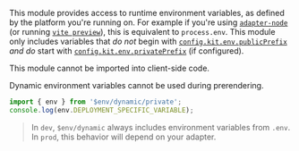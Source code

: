 This module provides access to runtime environment variables, as defined by the platform you're running on. For example if you're using [`adapter-node`](https://github.com/sveltejs/kit/tree/master/packages/adapter-node) (or running [`vite preview`](https://kit.svelte.dev/docs/cli)), this is equivalent to `process.env`. This module only includes variables that _do not_ begin with [`config.kit.env.publicPrefix`](https://kit.svelte.dev/docs/configuration#env) _and do_ start with [`config.kit.env.privatePrefix`](https://kit.svelte.dev/docs/configuration#env) (if configured).

This module cannot be imported into client-side code.

Dynamic environment variables cannot be used during prerendering.

```ts
import { env } from '$env/dynamic/private';
console.log(env.DEPLOYMENT_SPECIFIC_VARIABLE);
```

> In `dev`, `$env/dynamic` always includes environment variables from `.env`. In `prod`, this behavior will depend on your adapter.
